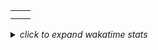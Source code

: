 <table>
    <tr>
        <td rowspan="2">
            <img src="https://github-readme-stats.vercel.app/api/top-langs/?username=salif&layout=compact&hide_border=true&theme=vue-dark&bg_color=00000000&langs_count=12&cache_seconds=86400" alt="" />
        </td>
        <td>
            <img src="https://komarev.com/ghpvc/?username=salif&style=flat-square" alt="" />
        </td>
    </tr>
    <tr>
        <td>
            <img src="https://github-readme-stats.vercel.app/api?username=salif&show_icons=true&hide_border=true&theme=vue-dark&bg_color=00000000&cache_seconds=86400" alt="" />
        </td>
    </tr>
</table>

<details>
    <summary><i>click to expand wakatime stats</i></summary>
    <br />
    <img src="https://github-readme-stats.vercel.app/api/wakatime?username=salif&layout=compact&hide_border=true&theme=vue-dark&bg_color=00000000&langs_count=32&cache_seconds=86400" />
</details>
